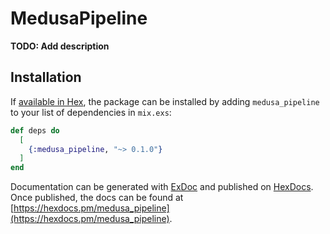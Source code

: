 # MedusaPipeline

**TODO: Add description**

## Installation

If [available in Hex](https://hex.pm/docs/publish), the package can be installed
by adding `medusa_pipeline` to your list of dependencies in `mix.exs`:

```elixir
def deps do
  [
    {:medusa_pipeline, "~> 0.1.0"}
  ]
end
```

Documentation can be generated with [ExDoc](https://github.com/elixir-lang/ex_doc)
and published on [HexDocs](https://hexdocs.pm). Once published, the docs can
be found at [https://hexdocs.pm/medusa_pipeline](https://hexdocs.pm/medusa_pipeline).

